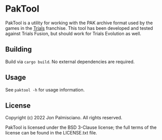 # PakTool

PakTool is a utility for working with the PAK archive format used by the games
in the [Trials](https://en.wikipedia.org/wiki/Trials_(series)) franchise. This
tool has been developed and tested against Trials Fusion, but should work for
Trials Evolution as well.

## Building

Build via `cargo build`. No external dependencies are required.

## Usage

See `paktool -h` for usage information.

## License

Copyright (c) 2022 Jon Palmisciano. All rights reserved.

PakTool is licensed under the BSD 3-Clause license; the full terms of the
license can be found in the LICENSE.txt file.
